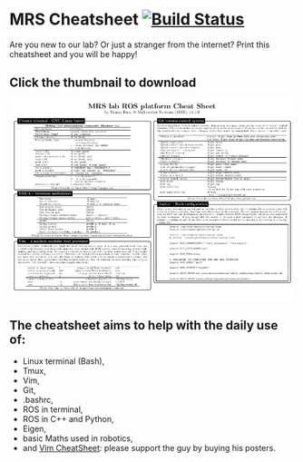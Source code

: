 # MRS Cheatsheet [![Build Status](https://github.com/ctu-mrs/mrs_cheatsheet/workflows/CI/badge.svg)](https://github.com/ctu-mrs/mrs_cheatsheet/actions)

Are you new to our lab? Or just a stranger from the internet? Print this cheatsheet and you will be happy!

## Click the thumbnail to download

[![Cheatsheet PDF](https://github.com/ctu-mrs/mrs_cheatsheet/raw/gh-pages/thumbnail.jpg)](https://github.com/ctu-mrs/mrs_cheatsheet/raw/gh-pages/mrs_cheatsheet.pdf)

## The cheatsheet aims to help with the daily use of:
  * Linux terminal (Bash),
  * Tmux,
  * Vim,
  * Git,
  * .bashrc,
  * ROS in terminal,
  * ROS in C++ and Python,
  * Eigen,
  * basic Maths used in robotics,
  * and [Vim CheatSheet](http://vimcheatsheet.com/): please support the guy by buying his posters.
